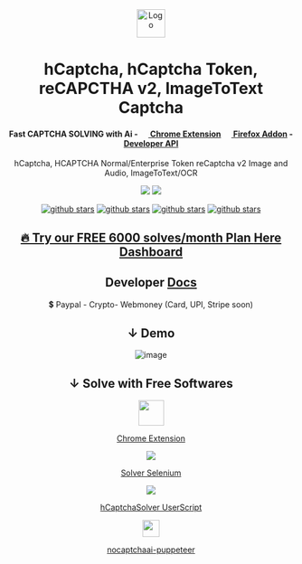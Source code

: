 <div align="center">
<img src="https://user-images.githubusercontent.com/38348819/235374898-be009746-a4ce-483f-a893-ada7e53f4f80.png" alt="Logo" width="50" />
<br />
<h1>hCaptcha, hCaptcha Token, reCAPCTHA v2, ImageToText Captcha</h1>
<h4>Fast CAPTCHA SOLVING with Ai - <a href="https://github.com/noCaptchaAi/noCaptcha_extension">
<img src="https://www.google.com/chrome/static/images/chrome-logo-m100.svg"  width="15px"/>
Chrome Extension</a> <a href="https://github.com/noCaptchaAi/firefox-addon">
<img src="https://github-production-user-asset-6210df.s3.amazonaws.com/38348819/246996515-d2baa5cf-f66c-4a9b-823d-33ae4551cca8.png"  width="15px"/>
Firefox Addon</a> - <a href="https://docs.nocaptchaai.com/en/token/hCaptcha.html">
Developer API </a> </h4>

<p>hCaptcha, HCAPTCHA Normal/Enterprise Token reCaptcha v2 Image and Audio, ImageToText/OCR</p>
<p>

<a href="https://t.me/noCaptchaAi" target="_blank"><img src="https://img.shields.io/badge/Telegram-2CA5E0?style=for-the-badge&logo=telegram&logoColor=white"></a>
<a href="https://discord.gg/E7FfzhZqzA" target="_blank"><img src="https://img.shields.io/badge/Discord-7289DA?style=for-the-badge&logo=discord&logoColor=white"></a>

<a href="https://github.com/shimuldn/hCaptchaSolverApi/"><img alt="github stars" src="https://img.shields.io/github/stars/shimuldn/hCaptchaSolverApi?style=for-the-badge"></a>
<a href="https://github.com/shimuldn/hCaptchaSolverApi/"><img alt="github stars" src="https://img.shields.io/npm/v/nocaptchaai-puppeteer?label=npm-puppeteer-solver&style=for-the-badge"></a>
<a href="https://github.com/shimuldn/hCaptchaSolverApi/"><img alt="github stars" src="https://img.shields.io/npm/v/nocaptchasolver?label=npm-selenium-solver&style=for-the-badge"></a>
<a href="https://greasyfork.org/en/scripts/454941-nocaptchaai-hcaptcha-solver"><img alt="github stars" src="https://user-images.githubusercontent.com/4178343/202253849-adb3f27a-24cf-444e-916c-2e58cba00362.png">
</p>



<p  align="center">
<h2>🔥 Try our FREE 6000 solves/month Plan <a href="https://dash.nocaptchaai.com/?ref=github">Here Dashboard</a></a></h2>
<h2>Developer <a href="https://docs.nocaptchaai.com/en/GetStarted/quickstart.html">Docs</a></a></h2>
<p> 💲 Paypal - Crypto- Webmoney (Card, UPI, Stripe soon)</p>
</p>

## ↓ Demo
![image](https://user-images.githubusercontent.com/4178343/180646819-324163a8-0c4c-4571-b01c-2f98ab8a1127.gif)

## ↓ Solve with Free Softwares

<p>

<img src="https://www.google.com/chrome/static/images/chrome-logo-m100.svg"  width="45px"/>

[Chrome Extension](https://github.com/noCaptchaAi/noCaptcha_extension)

<img src="https://img.icons8.com/fluency/48/000000/selenium-test-automation.png"/>


[Solver Selenium](https://github.com/Hammad69275/NoCaptchaSolver)

<img src="https://img.icons8.com/fluency/48/000000/javascript.png"/>

[hCaptchaSolver UserScript](https://github.com/noCaptchaAi/hCaptchaSolver.user.js)

<img src="https://user-images.githubusercontent.com/10379601/29446482-04f7036a-841f-11e7-9872-91d1fc2ea683.png" width="30px">

[nocaptchaai-puppeteer](https://github.com/noCaptchaAi/nocaptchaai-puppeteer)

</p>
